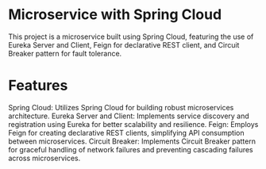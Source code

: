 # Microservice with Spring Cloud
This project is a microservice built using Spring Cloud, featuring the use of Eureka Server and Client, Feign for declarative REST client, and Circuit Breaker pattern for fault tolerance.

# Features
Spring Cloud: Utilizes Spring Cloud for building robust microservices architecture.
Eureka Server and Client: Implements service discovery and registration using Eureka for better scalability and resilience.
Feign: Employs Feign for creating declarative REST clients, simplifying API consumption between microservices.
Circuit Breaker: Implements Circuit Breaker pattern for graceful handling of network failures and preventing cascading failures across microservices.
